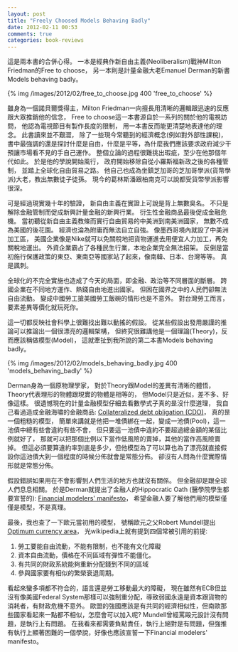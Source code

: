 ```yaml
---
layout: post
title: "Freely Choosed Models Behaving Badly"
date: 2012-02-11 00:53
comments: true
categories: book-reviews 
---
```


這是兩本書的合併心得。
一本是經典作新自由主義(Neoliberalism)戰神Milton Friedman的Free to choose，
另一本則是計量金融大老Emanuel Derman的新書Models behaving badly。

{% img /images/2012/02/free_to_choose.jpg 400 'free_to_choose' %}

雖身為一個諾貝爾獎得主，Milton Friedman一向擅長用清晰的邏輯跟迅速的反應跟大眾推銷他的信念，
Free to choose這一本書源自於一系列的關於他的電視訪問，
他認為電視節目有製作長度的限制，
用一本書反而能更清楚地表達他的理念。
此書讀來並不艱澀，
除了一些現今常聽到的經濟概念(例如對外部性課稅)，
書中最強調的還是探討什麼是自由，什麼是平等，為什麼我們應該要求政府減少干預讓市場看不見的手自己運作。
整個立論的過程很難挑出瑕疵，至少在他那個年代如此。
於是他的學說開始風行，
政府開始移除自從小羅斯福新政之後的各種管制，
並踏上全球化自由貿易之路。
他自己也成為坐鎮芝加哥的芝加哥學派(貨幣學派)大老，教出無數徒子徒孫。
現今的葛林斯潘跟柏南克可以說都受貨幣學派影響很深。


可是經過現實幾十年的驗證，
新自由主義在實證上可說是背上無數臭名。
不只是解除金融管制而促成新興計量金融的新興行業。
衍生性金融商品最後促成金融危機。
當初聽從新自由主義教條而實行自由貿易的中美洲到南美洲國家，
無數不成為美國的後花園。
經濟也淪為附庸而無法自立自強。
像墨西哥境內就設了中美洲加工區，
美國企業像是Nike就可以免關稅地把貨物運進去用便宜人力加工，再免關稅地運出。
外資企業霸占了各種民生行業，本地企業完全無法招架。
反倒是當初施行保護政策的東亞、東南亞等國家站了起來，像南韓、日本、台灣等等。
真是諷刺。


全球化的不完全實施也造成了今天的局面，即金融、政治等不同層面的斷層。
跨國企業在不同地方運作、熱錢自由地進出國家。
但困在國界之中的人民們卻無法自由流動。
變成中國勞工搶美國勞工飯碗的情形也是不意外。
對台灣勞工而言，要素差異等價化就玩死你。


這一切都反映社會科學上很難找出難以動搖的假設。
從某些假設出發用嚴謹的推論可以推論出一個很漂亮的邏輯架構，
但終究很難講他是一個理論(Theory)，反而應該稱做模型(Model)，
這就牽扯到我所說的第二本書Models behaving badly。

{% img /images/2012/02/models_behaving_badly.jpg 400 'models_behaving_badly' %}

Derman身為一個原物理學家，
對於Theory跟Model的差異有清晰的體悟，
Theory代表理形的物體跟現實的物體是相等的，
但Model只是近似，差不多、好像這樣。
很遺憾現在的計量金融模型仔細去看數學式子真的昰沒什麼道理，
我自己看過造成金融海嘯的金融商品: [Collateralized debt obligation (CDO)](http://en.wikipedia.org/wiki/Collateralized_debt_obligation)，
真的昰一個粗糙的模型，
簡單來講就是他把一堆債綁在一起，變成一池債(Pool)，這一池債中總有些會違約有些不會，
但只要這一池債中違約不要超過總金額的某個比例就好了，
那就可以把那個比例以下當作低風險的賣掉，其他的當作高風險賣掉。
但這必須要算違約率到底是多少，但他模型為了可以算也為了漂亮就直接假設你這池債大到一個程度的時候分佈就會是常態分佈。
卻沒有人問為什麼實際情形就是常態分佈。


假設錯誤如果用在不會影響到人們生活的地方也就沒有關係。
但金融卻是跟全球人們息息相關。
於是Derman就提出了金融人的Hippocratic Oath (醫學院學生都要宣誓的): [Financial modelers' manifesto](http://en.wikipedia.org/wiki/Financial_Modelers'_Manifesto)，
希望金融人要了解他們用的模型僅僅是模型，不是真理。


最後，我也查了一下歐元當初用的模型，
號稱歐元之父Robert Mundell提出[Optimum currency area](http://en.wikipedia.org/wiki/Optimum_currency_area)，
光wikipedia上就有提到四個常被引用的前提:

1. 勞工要能自由流動，不能有限制，也不能有文化障礙 
2. 資本自由流動，價格在不同區域有彈性不能僵化。
3. 有共同的財政系統能夠重新分配錢到不同的區域
4. 參與國家要有相似的繁榮衰退周期。

看起來蠻多項都不符合的，語言還是勞工移動最大的障礙，
現在雖然有ECB但並沒有像美國Federal System那樣可以強制重分配，導致弱國永遠是資本跟貨物的消耗者，有財政危機不意外。
歐盟的強國應該是有共同的經濟相似性，但南歐那些國家看起來一點都不相似，怎麼會可以加入呢?
Mundell曾經罵毆元設計沒有問題，是執行上有問題。
在我看來都需要負點責任，執行上絕對是有問題，但強推有執行上顯著困難的一個學說，好像也應該宣誓一下Financial modelers' manifesto。
